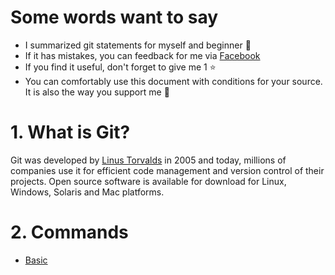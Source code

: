 # Some words want to say
- I summarized git statements for myself and beginner 💖
- If it has mistakes, you can feedback for me via [Facebook](https://www.facebook.com/K1ethoang)
- If you find it useful, don't forget to give me 1 ⭐
- You can comfortably use this document with conditions for your source. It is also the way you support me 🍦

# 1. What is Git?
Git was developed by [Linus Torvalds](https://en.wikipedia.org/wiki/Linus_Torvalds) in 2005 and today, millions of companies use it for efficient code management and version control of their projects. Open source software is available for download for Linux, Windows, Solaris and Mac platforms.

# 2. Commands
- [Basic](Basic/)
